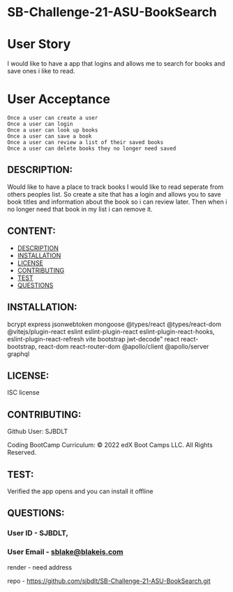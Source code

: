 # SB-Challenge-21-ASU-BookSearch

# User Story

  I would like to have a app that logins and allows me to search for books and save ones i like to read.

# User Acceptance

    Once a user can create a user
    Once a user can login 
    Once a user can look up books
    Once a user can save a book
    Once a user can review a list of their saved books
    Once a user can delete books they no longer need saved

## DESCRIPTION:

  Would like to have a place to track books I would like to read seperate from others peoples list. So create a site that has a login and allows you to save book titles and information about the book so i can review later. Then when i no longer need that book in my list i can remove it.

## CONTENT:

* [DESCRIPTION](#description)
* [INSTALLATION](#installation)
* [LICENSE](#license)
* [CONTRIBUTING](#contributing)
* [TEST](#test)
* [QUESTIONS](#questions)

## INSTALLATION:

   bcrypt
   express
   jsonwebtoken
   mongoose
   @types/react
   @types/react-dom
   @vitejs/plugin-react
   eslint
   eslint-plugin-react
   eslint-plugin-react-hooks,
   eslint-plugin-react-refresh
   vite
   bootstrap
   jwt-decode"
   react
   react-bootstrap,
   react-dom
   react-router-dom
   @apollo/client
   @apollo/server
   graphql
   
## LICENSE:

ISC license

## CONTRIBUTING:

Github User: SJBDLT


Coding BootCamp Curriculum:
© 2022 edX Boot Camps LLC. All Rights Reserved.

## TEST:

Verified the app opens and you can install it offline

## QUESTIONS:

### User ID - SJBDLT,
### User Email - sblake@blakeis.com

render - need address

repo - https://github.com/sjbdlt/SB-Challenge-21-ASU-BookSearch.git


